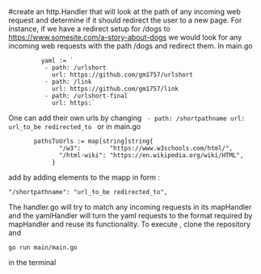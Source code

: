 #create an http.Handler that will look at the path of any incoming web request and determine if it should redirect the user to a new page.
For instance, if we have a redirect setup for /dogs to https://www.somesite.com/a-story-about-dogs we would look for any incoming web requests with the path /dogs and redirect them.
In main.go
```
         yaml := `
          - path: /urlshort
            url: https://github.com/gm1757/urlshort
          - path: /link
            url: https://github.com/gm1757/link
          - path: /urlshort-final
            url: https:`
  ```          
One can add their own urls by changing    ``` 
                                                  - path: /shortpathname
                                                   url: url_to_be redirected_to 
                                           ```
or in main.go

```  
       pathsToUrls := map[string]string{
              "/w3":        "https://www.w3schools.com/html/",
              "/html-wiki": "https://en.wikipedia.org/wiki/HTML",
            } 
```
            
add by adding elements to the mapp in form :    
```    
"/shortpathname": "url_to_be redirected_to",  
```
The handler.go will try to match any incoming requests in its mapHandler and the yamlHandler will turn the yaml requests to the format required by mapHandler and reuse its functionality.
To execute , clone the repository and 
```
go run main/main.go
```
in the terminal
